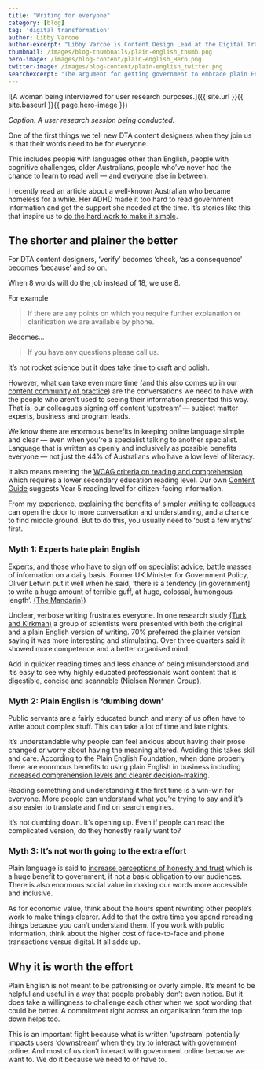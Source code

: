 ```yaml
---
title: "Writing for everyone"
category: [blog]
tag: 'digital transformation'
author: Libby Varcoe
author-excerpt: "Libby Varcoe is Content Design Lead at the Digital Transformation Agency."
thumbnail: /images/blog-thumbnails/plain-english_thumb.png
hero-image: /images/blog-content/plain-english_Hero.png
twitter-image: /images/blog-content/plain-english_twitter.png
searchexcerpt: "The argument for getting government to embrace plain English isn’t new, but why is it so hard and is it really ‘dumbing down’?"
---
```


![A woman being interviewed for user research purposes.]({{ site.url }}{{ site.baseurl }}{{ page.hero-image }})

*Caption: A user research session being conducted.*

One of the first things we tell new DTA content designers when they join us is that their words need to be for everyone. 

This includes people with languages other than English, people with cognitive challenges, older Australians, people who’ve never had the chance to learn to read well — and everyone else in between. 

I recently read an article about a well-known Australian who became homeless for a while. Her ADHD made it too hard to read government information and get the support she needed at the time. It’s stories like this that inspire us to [do the hard work to make it simple](https://www.dta.gov.au/standard/design-principles/#do-the-hard-work-to-make-it-simple).

## The shorter and plainer the better

For DTA content designers, ‘verify’ becomes ‘check, ‘as a consequence’ becomes ‘because’ and so on. 

When 8 words will do the job instead of 18, we use 8.

For example

> If there are any points on which you require further explanation or clarification we are available by phone. 

Becomes...

> If you have any questions please call us.

It’s not rocket science but it does take time to craft and polish. 

However, what can take even more time (and this also comes up in our [content community of practice](https://www.dta.gov.au/what-we-do/partnerships/communities/)) are the conversations we need to have with the people who aren’t used to seeing their information presented this way. That is, our colleagues [signing off content ‘upstream’](https://www.dta.gov.au/blog/creating-good-content/) —  subject matter experts, business and program leads.

We know there are enormous benefits in keeping online language simple and clear — even when you’re a specialist talking to another specialist. Language that is written as openly and inclusively as possible benefits everyone — not just the 44% of Australians who have a low level of literacy.

It also means meeting the [WCAG criteria on reading and comprehension](https://guides.service.gov.au/content-guide/accessibility-inclusivity/#wcag-2-0-for-content-authors) which requires a lower secondary education reading level. Our own [Content Guide](https://guides.service.gov.au/content-guide/writing-style/#readability) suggests Year 5 reading level for citizen-facing information.

From my experience, explaining the benefits of simpler writing to colleagues can open the door to more conversation and understanding, and a chance to find middle ground. But to do this, you usually need to ‘bust a few myths’ first.

### Myth 1: Experts hate plain English

Experts, and those who have to sign off on specialist advice, battle masses of information on a daily basis. Former UK Minister for Government Policy, Oliver Letwin put it well when he said, ‘there is a tendency [in government] to write a huge amount of terrible guff, at huge, colossal, humongous length’. [(The Mandarin)](http://www.themandarin.com.au/76573-ministers-top-five-bureaucracy-pet-peeves/?utm_source=The+Juice+-+combined+list&utm_campaign=4691898748-EMAIL_CAMPAIGN_2017_03_05&utm_medium=email&utm_term=0_d98f7edac0-4691898748-261388149))

Unclear, verbose writing frustrates everyone. In one research study [(Turk and Kirkman)](https://books.google.com.au/books?id=TVIGAQAAQBAJ&pg=PA24&lpg=PA24&dq=%22oxford+guide+to+plain+english%22+scientists&source=bl&ots=pfFJys2jVO&sig=63m0-eDJ37rZ7A80OcmlmIc-b5k&hl=en&sa=X&ved=0ahUKEwiK0t3cwZfQAhVFj5QKHfXhApMQ6AEINTAF#v=onepage&q=%22oxford%20guide%20to%20plain%20english%22%20scientists&f=false) a group of scientists were presented with both the original and a plain English version of writing. 70% preferred the plainer version saying it was more interesting and stimulating. Over three quarters said it showed more competence and a better organised mind.

Add in quicker reading times and less chance of being misunderstood and it’s easy to see why highly educated professionals want content that is digestible, concise and scannable [(Nielsen Norman Group)](https://www.nngroup.com/articles/writing-domain-experts/).

### Myth 2: Plain English is ‘dumbing down’

Public servants are a fairly educated bunch and many of us often have to write about complex stuff. This can take a lot of time and late nights. 

It’s understandable why people can feel anxious about having their prose changed or worry about having the meaning altered. Avoiding this takes skill and care. According to the Plain English Foundation, when done properly there are enormous benefits to using plain English in business including [increased comprehension levels and clearer decision-making](http://www.themandarin.com.au/62630-value-plain-english/).

Reading something and understanding it the first time is a win-win for everyone. More people can understand what you’re trying to say and it’s also easier to translate and find on search engines.

It’s not dumbing down. It’s opening up. Even if people can read the complicated version, do they honestly really want to?

### Myth 3: It’s not worth going to the extra effort

Plain language is said to [increase perceptions of honesty and trust](http://www.otago.ac.nz/otagobulletin/research/otago074335.html) which is a huge benefit to government, if not a basic obligation to our audiences. There is also enormous social value in making our words more accessible and inclusive. 

As for economic value, think about the hours spent rewriting other people’s work to make things clearer. Add to that the extra time you spend rereading things because you can’t understand them. If you work with public Information, think about the higher cost of face-to-face and phone transactions versus digital. It all adds up. 

## Why it is worth the effort

Plain English is not meant to be patronising or overly simple. It’s meant to be helpful and useful in a way that people probably don’t even notice. But it does take a willingness to challenge each other when we spot wording that could be better. A commitment right across an organisation from the top down helps too. 

This is an important fight because what is written ‘upstream’ potentially impacts users ‘downstream’ when they try to interact with government online. And most of us don’t interact with government online because we want to. We do it because we need to or have to.
